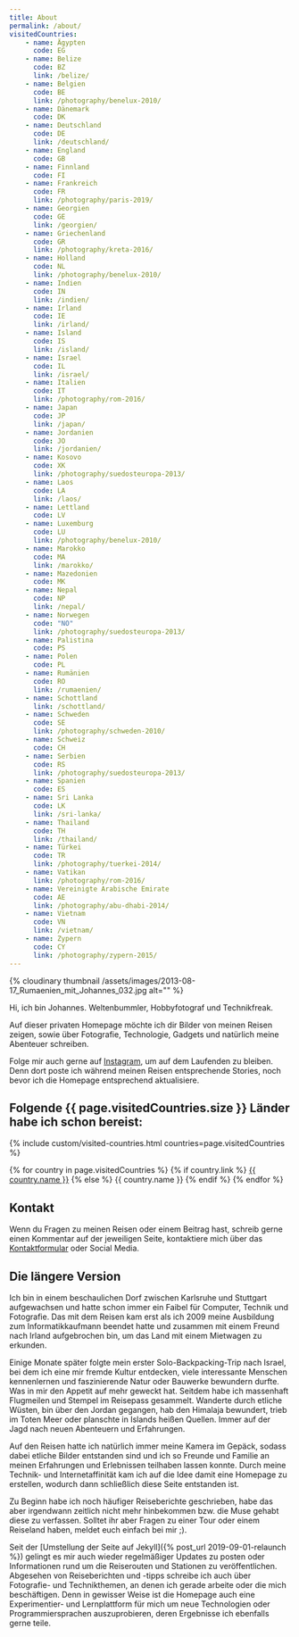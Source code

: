 ```yaml
---
title: About
permalink: /about/
visitedCountries:
    - name: Ägypten
      code: EG
    - name: Belize
      code: BZ
      link: /belize/
    - name: Belgien
      code: BE
      link: /photography/benelux-2010/
    - name: Dänemark
      code: DK
    - name: Deutschland
      code: DE
      link: /deutschland/
    - name: England
      code: GB
    - name: Finnland
      code: FI
    - name: Frankreich
      code: FR
      link: /photography/paris-2019/
    - name: Georgien
      code: GE
      link: /georgien/
    - name: Griechenland
      code: GR
      link: /photography/kreta-2016/
    - name: Holland
      code: NL
      link: /photography/benelux-2010/
    - name: Indien
      code: IN
      link: /indien/
    - name: Irland
      code: IE
      link: /irland/
    - name: Island
      code: IS
      link: /island/
    - name: Israel
      code: IL
      link: /israel/
    - name: Italien
      code: IT
      link: /photography/rom-2016/
    - name: Japan
      code: JP
      link: /japan/
    - name: Jordanien
      code: JO
      link: /jordanien/
    - name: Kosovo
      code: XK
      link: /photography/suedosteuropa-2013/
    - name: Laos
      code: LA
      link: /laos/
    - name: Lettland
      code: LV
    - name: Luxemburg
      code: LU
      link: /photography/benelux-2010/
    - name: Marokko
      code: MA
      link: /marokko/
    - name: Mazedonien
      code: MK
    - name: Nepal
      code: NP
      link: /nepal/
    - name: Norwegen
      code: "NO"
      link: /photography/suedosteuropa-2013/
    - name: Palistina
      code: PS
    - name: Polen
      code: PL
    - name: Rumänien
      code: RO
      link: /rumaenien/
    - name: Schottland
      link: /schottland/
    - name: Schweden
      code: SE
      link: /photography/schweden-2010/
    - name: Schweiz
      code: CH
    - name: Serbien
      code: RS
      link: /photography/suedosteuropa-2013/
    - name: Spanien
      code: ES
    - name: Sri Lanka
      code: LK
      link: /sri-lanka/
    - name: Thailand
      code: TH
      link: /thailand/
    - name: Türkei
      code: TR
      link: /photography/tuerkei-2014/
    - name: Vatikan
      link: /photography/rom-2016/
    - name: Vereinigte Arabische Emirate
      code: AE
      link: /photography/abu-dhabi-2014/
    - name: Vietnam
      code: VN
      link: /vietnam/
    - name: Zypern
      code: CY
      link: /photography/zypern-2015/
---
```

<p class="float-left mr-2">
{% cloudinary thumbnail /assets/images/2013-08-17_Rumaenien_mit_Johannes_032.jpg alt="" %}
</p>

Hi, ich bin Johannes. Weltenbummler, Hobbyfotograf und Technikfreak.

Auf dieser privaten Homepage möchte ich dir Bilder von meinen Reisen zeigen, sowie über Fotografie, 
Technologie, Gadgets und natürlich meine Abenteuer schreiben.

Folge mir auch gerne auf [Instagram](https://www.instagram.com/gamue16/), um auf dem Laufenden zu bleiben. 
Denn dort poste ich während meinen Reisen entsprechende Stories, noch bevor ich die Homepage entsprechend aktualisiere.

<div class="clear-both"></div>

## Folgende {{ page.visitedCountries.size }} Länder habe ich schon bereist:

{% include custom/visited-countries.html countries=page.visitedCountries %}

<div class="text-sm mt-4 flex flex-wrap justify-center">
{% for country in page.visitedCountries %}
    <span class="p-1 m-0.5 border border-gray-300 rounded-lg">
    {% if country.link %}
    <a href="{{ country.link }}">{{ country.name }}</a>
    {% else %}
    {{ country.name }}
    {% endif %}
    </span>
{% endfor %}
</div>

## Kontakt

Wenn du Fragen zu meinen Reisen oder einem Beitrag hast, schreib gerne einen Kommentar auf der jeweiligen Seite, 
kontaktiere mich über das [Kontaktformular](/contact/) oder Social Media.

## Die längere Version

Ich bin in einem beschaulichen Dorf zwischen Karlsruhe und Stuttgart aufgewachsen und hatte schon immer 
ein Faibel für Computer, Technik und Fotografie. Das mit dem Reisen kam erst als ich 2009 meine 
Ausbildung zum Informatikkaufmann beendet hatte und zusammen mit einem Freund nach Irland aufgebrochen bin, 
um das Land mit einem Mietwagen zu erkunden.

Einige Monate später folgte mein erster Solo-Backpacking-Trip nach Israel, bei dem ich eine mir fremde Kultur entdecken, 
viele interessante Menschen kennenlernen und faszinierende Natur oder Bauwerke bewundern durfte. 
Was in mir den Appetit auf mehr geweckt hat. Seitdem habe ich massenhaft Flugmeilen und Stempel im Reisepass gesammelt. 
Wanderte durch etliche Wüsten, bin über den Jordan gegangen, hab den Himalaja bewundert, 
trieb im Toten Meer oder planschte in Islands heißen Quellen. Immer auf der Jagd nach neuen Abenteuern und Erfahrungen.

Auf den Reisen hatte ich natürlich immer meine Kamera im Gepäck, sodass dabei etliche Bilder entstanden sind und 
ich so Freunde und Familie an meinen Erfahrungen und Erlebnissen teilhaben lassen konnte. 
Durch meine Technik- und Internetaffinität kam ich auf die Idee damit eine Homepage zu erstellen, wodurch dann schließlich diese Seite entstanden ist. 

Zu Beginn habe ich noch häufiger Reiseberichte geschrieben, habe das aber irgendwann zeitlich nicht mehr hinbekommen bzw. 
die Muse gehabt diese zu verfassen. Solltet ihr aber Fragen zu einer Tour oder einem Reiseland haben, 
meldet euch einfach bei mir ;). 

Seit der [Umstellung der Seite auf Jekyll]({% post_url 2019-09-01-relaunch %}) gelingt es mir auch wieder regelmäßiger Updates zu posten 
oder Informationen rund um die Reiserouten und Stationen zu veröffentlichen. 
Abgesehen von Reiseberichten und -tipps schreibe ich auch über Fotografie- und Technikthemen, 
an denen ich gerade arbeite oder die mich beschäftigen. Denn in gewisser Weise ist die Homepage auch eine Experimentier- 
und Lernplattform für mich um neue Technologien oder Programmiersprachen auszuprobieren, deren Ergebnisse ich ebenfalls gerne teile.
